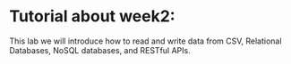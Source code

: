 # Tutorial about week2:

This lab we will introduce how to read and write data from CSV, Relational Databases, NoSQL databases, and RESTful APIs.
